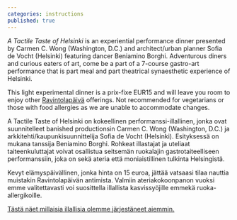 ```yaml
---
categories: instructions
published: true
---
```


_A Tactile Taste of Helsinki_ is an experiential performance dinner presented by Carmen C. Wong (Washington, D.C.) and architect/urban planner Sofia de Vocht (Helsinki) featuring dancer Beniamino Borghi. Adventurous diners and curious eaters of art, come be a part of a 7-course gastro-art performance that is part meal and part theatrical synaesthetic experience of Helsinki.

This light experimental dinner is a prix-fixe EUR15 and will leave you room to enjoy other [Ravintolapäivä](http://www.restaurantday.org/) offerings. Not recommended for vegetarians or those with food allergies as we are unable to accommodate changes.

A Tactile Taste of Helsinki on kokeellinen performanssi-illallinen, jonka ovat suunnitelleet banished productionsin Carmen C. Wong (Washington, D.C.) ja arkkitehti/kaupunkisuunnittelija Sofia de Vocht (Helsinki). Esityksessä on mukana tanssija Beniamino Borghi. Rohkeat illastajat ja uteliaat taiteenkuluttajat voivat osallistua seitsemän ruokalajin gastrotaiteelliseen performanssiin, joka on sekä ateria että moniaistillinen tulkinta Helsingistä.  

Kevyt elämyspäivällinen, jonka hinta on 15 euroa, jättää vatsaasi tilaa nauttia muistakin Ravintolapäivän antimista. Valmiin ateriakokoonpanon vuoksi emme valitettavasti voi suosittella illallista kasvissyöjille emmekä ruoka-allergikoille.  

[Tästä näet millaisia illallisia olemme järjestäneet aiemmin.]({{site.baseurl}}/tactile)